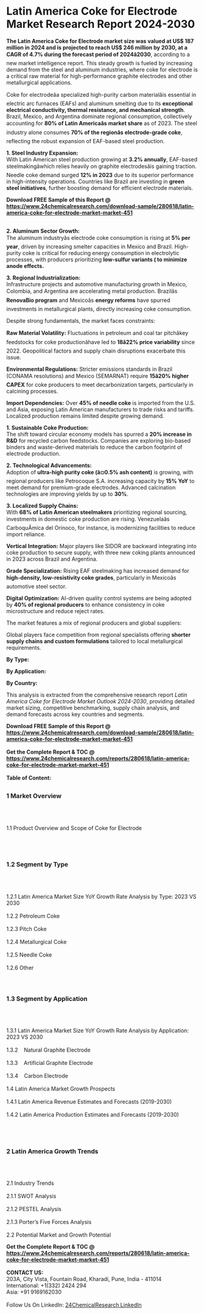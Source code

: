 <h1>Latin America Coke for Electrode Market Research Report 2024-2030</h1><p><strong>The Latin America Coke for Electrode market size was valued at US$ 187 million in 2024 and is projected to reach US$ 246 million by 2030, at a CAGR of 4.7% during the forecast period of 2024â2030</strong>, according to a new market intelligence report. This steady growth is fueled by increasing demand from the steel and aluminum industries, where coke for electrode is a critical raw material for high-performance graphite electrodes and other metallurgical applications.</p><p>Coke for electrodeâa specialized high-purity carbon materialâis essential in electric arc furnaces (EAFs) and aluminum smelting due to its <strong>exceptional electrical conductivity, thermal resistance, and mechanical strength</strong>. Brazil, Mexico, and Argentina dominate regional consumption, collectively accounting for <strong>80% of Latin Americaâs market share</strong> as of 2023. The steel industry alone consumes <strong>70% of the regionâs electrode-grade coke</strong>, reflecting the robust expansion of EAF-based steel production.</p><p><strong>1. Steel Industry Expansion:</strong><br>
With Latin American steel production growing at <strong>3.2% annually</strong>, EAF-based steelmakingâwhich relies heavily on graphite electrodesâis gaining traction. Needle coke demand surged <strong>12% in 2023</strong> due to its superior performance in high-intensity operations. Countries like Brazil are investing in <strong>green steel initiatives</strong>, further boosting demand for efficient electrode materials.</p><div><b>Download FREE Sample of this Report @ 
            <a href="https://www.24chemicalresearch.com/download-sample/280618/latin-america-coke-for-electrode-market-market-451">
            https://www.24chemicalresearch.com/download-sample/280618/latin-america-coke-for-electrode-market-market-451</a></b></div><br><p><strong>2. Aluminum Sector Growth:</strong><br>
The aluminum industryâs electrode coke consumption is rising at <strong>5% per year</strong>, driven by increasing smelter capacities in Mexico and Brazil. High-purity coke is critical for reducing energy consumption in electrolytic processes, with producers prioritizing <strong>low-sulfur variants ( to minimize anode effects.</strong></p><p><strong>3. Regional Industrialization:</strong><br>
Infrastructure projects and automotive manufacturing growth in Mexico, Colombia, and Argentina are accelerating metal production. Brazilâs <strong>RenovaBio program</strong> and Mexicoâs <strong>energy reforms</strong> have spurred investments in metallurgical plants, directly increasing coke consumption.</p><p>Despite strong fundamentals, the market faces constraints:</p><p><strong>Raw Material Volatility:</strong> Fluctuations in petroleum and coal tar pitchâkey feedstocks for coke productionâhave led to <strong>18â22% price variability</strong> since 2022. Geopolitical factors and supply chain disruptions exacerbate this issue.</p><p><strong>Environmental Regulations:</strong> Stricter emissions standards in Brazil (CONAMA resolutions) and Mexico (SEMARNAT) require <strong>15â20% higher CAPEX</strong> for coke producers to meet decarbonization targets, particularly in calcining processes.</p><p><strong>Import Dependencies:</strong> Over <strong>45% of needle coke</strong> is imported from the U.S. and Asia, exposing Latin American manufacturers to trade risks and tariffs. Localized production remains limited despite growing demand.</p><p><strong>1. Sustainable Coke Production:</strong><br>
The shift toward circular economy models has spurred a <strong>20% increase in R&amp;D</strong> for recycled carbon feedstocks. Companies are exploring bio-based binders and waste-derived materials to reduce the carbon footprint of electrode production.</p><p><strong>2. Technological Advancements:</strong><br>
Adoption of <strong>ultra-high purity coke (â¤0.5% ash content)</strong> is growing, with regional producers like Petrocoque S.A. increasing capacity by <strong>15% YoY</strong> to meet demand for premium-grade electrodes. Advanced calcination technologies are improving yields by up to <strong>30%</strong>.</p><p><strong>3. Localized Supply Chains:</strong><br>
With <strong>68% of Latin American steelmakers</strong> prioritizing regional sourcing, investments in domestic coke production are rising. Venezuelaâs CarboquÃ­mica del Orinoco, for instance, is modernizing facilities to reduce import reliance.</p><p><strong>Vertical Integration:</strong> Major players like SIDOR are backward integrating into coke production to secure supply, with three new coking plants announced in 2023 across Brazil and Argentina.</p><p><strong>Grade Specialization:</strong> Rising EAF steelmaking has increased demand for <strong>high-density, low-resistivity coke grades</strong>, particularly in Mexicoâs automotive steel sector.</p><p><strong>Digital Optimization:</strong> AI-driven quality control systems are being adopted by <strong>40% of regional producers</strong> to enhance consistency in coke microstructure and reduce reject rates.</p><p>The market features a mix of regional producers and global suppliers:</p><p>Global players face competition from regional specialists offering <strong>shorter supply chains and custom formulations</strong> tailored to local metallurgical requirements.</p><p><strong>By Type:</strong></p><p><strong>By Application:</strong></p><p><strong>By Country:</strong></p><p>This analysis is extracted from the comprehensive research report <em>Latin America Coke for Electrode Market Outlook 2024-2030</em>, providing detailed market sizing, competitive benchmarking, supply chain analysis, and demand forecasts across key countries and segments.</p><div><b>Download FREE Sample of this Report @ 
            <a href="https://www.24chemicalresearch.com/download-sample/280618/latin-america-coke-for-electrode-market-market-451">
            https://www.24chemicalresearch.com/download-sample/280618/latin-america-coke-for-electrode-market-market-451</a></b></div><br><div><b>Get the Complete Report & TOC @ 
            <a href="https://www.24chemicalresearch.com/reports/280618/latin-america-coke-for-electrode-market-market-451">
            https://www.24chemicalresearch.com/reports/280618/latin-america-coke-for-electrode-market-market-451</a></b></div><br>
            <b>Table of Content:</b><p><h2><span style="font-size:16px"><strong>1 Market Overview&nbsp;&nbsp; &nbsp;</strong></span></h2><br />
<br />
<p>1.1 Product Overview and Scope of Coke for Electrode&nbsp;</p><br />
<br />
<h2><strong><span style="font-size:16px">1.2 Segment by Type&nbsp;&nbsp; &nbsp;</span></strong></h2><br />
<br />
<p>1.2.1 Latin America Market Size YoY Growth Rate Analysis by Type: 2023 VS 2030&nbsp;&nbsp; &nbsp;<br /><br />
1.2.2 Petroleum Coke&nbsp;&nbsp; &nbsp;<br /><br />
1.2.3 Pitch Coke<br /><br />
1.2.4 Metallurgical Coke<br /><br />
1.2.5 Needle Coke<br /><br />
1.2.6 Other<br /><br />
<br />
<h2><span style="font-size:16px"><strong>1.3 Segment by Application&nbsp;&nbsp;</strong></span></h2><br />
<br />
<p>1.3.1 Latin America Market Size YoY Growth Rate Analysis by Application: 2023 VS 2030&nbsp;&nbsp; &nbsp;<br /><br />
1.3.2&nbsp;&nbsp; &nbsp;Natural Graphite Electrode<br /><br />
1.3.3&nbsp;&nbsp; &nbsp;Artificial Graphite Electrode<br /><br />
1.3.4&nbsp;&nbsp; &nbsp;Carbon Electrode<br /><br />
1.4 Latin America Market Growth Prospects&nbsp;&nbsp; &nbsp;<br /><br />
1.4.1 Latin America Revenue Estimates and Forecasts (2019-2030)&nbsp;&nbsp; &nbsp;<br /><br />
1.4.2 Latin America Production Estimates and Forecasts (2019-2030)&nbsp;&nbsp;</p><br />
<br />
<h2><span style="font-size:16px"><strong>2 Latin America Growth Trends&nbsp;&nbsp; &nbsp;</strong></span></h2><br />
<br />
<p>2.1 Industry Trends&nbsp;&nbsp; &nbsp;<br /><br />
2.1.1 SWOT Analysis&nbsp;&nbsp; &nbsp;<br /><br />
2.1.2 PESTEL Analysis&nbsp;&nbsp; &nbsp;<br /><br />
2.1.3 Porter&rsquo;s Five Forces Analysis&nbsp;&nbsp; &nbsp;<br /><br />
2.2 Potential Market and Growth Potential </p><div><b>Get the Complete Report & TOC @ 
            <a href="https://www.24chemicalresearch.com/reports/280618/latin-america-coke-for-electrode-market-market-451">
            https://www.24chemicalresearch.com/reports/280618/latin-america-coke-for-electrode-market-market-451</a></b></div><br><b>CONTACT US:</b><br>
            203A, City Vista, Fountain Road, Kharadi, Pune, India - 411014<br>
            International: +1(332) 2424 294<br>
            Asia: +91 9169162030 <br><br>
            Follow Us On LinkedIn: <a href="https://www.linkedin.com/company/24chemicalresearch/">24ChemicalResearch LinkedIn</a>